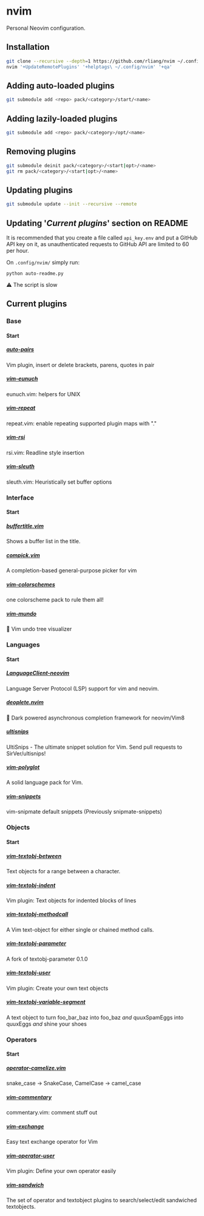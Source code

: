 # nvim
Personal Neovim configuration.

## Installation

```sh
git clone --recursive --depth=1 https://github.com/rliang/nvim ~/.config/nvim
nvim '+UpdateRemotePlugins' '+helptags\ ~/.config/nvim' '+qa'
```

## Adding auto-loaded plugins

```sh
git submodule add <repo> pack/<category>/start/<name>
```

## Adding lazily-loaded plugins

```sh
git submodule add <repo> pack/<category>/opt/<name>
```

## Removing plugins

```sh
git submodule deinit pack/<category>/<start|opt>/<name>
git rm pack/<category>/<start|opt>/<name>
```

## Updating plugins

```sh
git submodule update --init --recursive --remote
```

## Updating '*Current plugins*' section on README
It is recommended that you create a file called `api_key.env` and put a GitHub API key on it, as unauthenticated requests to GitHub API are limited to 60 per hour. 

On ``.config/nvim/`` simply run:
```
python auto-readme.py
```
:warning: The script is slow

## Current plugins
### Base
#### Start
##### [auto-pairs](https://github.com/jiangmiao/auto-pairs)
Vim plugin, insert or delete brackets, parens, quotes in pair
##### [vim-eunuch](https://github.com/tpope/vim-eunuch)
eunuch.vim: helpers for UNIX
##### [vim-repeat](https://github.com/tpope/vim-repeat)
repeat.vim: enable repeating supported plugin maps with "."
##### [vim-rsi](https://github.com/tpope/vim-rsi)
rsi.vim: Readline style insertion
##### [vim-sleuth](https://github.com/tpope/vim-sleuth)
sleuth.vim: Heuristically set buffer options
### Interface
#### Start
##### [buffertitle.vim](https://github.com/rliang/buffertitle.vim)
Shows a buffer list in the title.
##### [compick.vim](https://github.com/rliang/compick.vim)
A completion-based general-purpose picker for vim
##### [vim-colorschemes](https://github.com/flazz/vim-colorschemes)
one colorscheme pack to rule them all!
##### [vim-mundo](https://github.com/simnalamburt/vim-mundo)
:christmas_tree: Vim undo tree visualizer
### Languages
#### Start
##### [LanguageClient-neovim](https://github.com/autozimu/LanguageClient-neovim)
Language Server Protocol (LSP) support for vim and neovim.
##### [deoplete.nvim](https://github.com/Shougo/deoplete.nvim)
:stars: Dark powered asynchronous completion framework for neovim/Vim8
##### [ultisnips](https://github.com/SirVer/ultisnips)
UltiSnips - The ultimate snippet solution for Vim. Send pull requests to SirVer/ultisnips!
##### [vim-polyglot](https://github.com/sheerun/vim-polyglot)
A solid language pack for Vim.
##### [vim-snippets](https://github.com/honza/vim-snippets)
vim-snipmate default snippets (Previously snipmate-snippets)
### Objects
#### Start
##### [vim-textobj-between](https://github.com/thinca/vim-textobj-between)
Text objects for a range between a character.
##### [vim-textobj-indent](https://github.com/kana/vim-textobj-indent)
Vim plugin: Text objects for indented blocks of lines
##### [vim-textobj-methodcall](https://github.com/thalesmello/vim-textobj-methodcall)
A Vim text-object for either single or chained method calls.
##### [vim-textobj-parameter](https://github.com/sgur/vim-textobj-parameter)
A fork of textobj-parameter 0.1.0
##### [vim-textobj-user](https://github.com/kana/vim-textobj-user)
Vim plugin: Create your own text objects
##### [vim-textobj-variable-segment](https://github.com/Julian/vim-textobj-variable-segment)
A text object to turn foo_bar_baz into foo_baz *and* quuxSpamEggs into quuxEggs *and* shine your shoes
### Operators
#### Start
##### [operator-camelize.vim](https://github.com/tyru/operator-camelize.vim)
snake_case -> SnakeCase, CamelCase -> camel_case
##### [vim-commentary](https://github.com/tpope/vim-commentary)
commentary.vim: comment stuff out
##### [vim-exchange](https://github.com/tommcdo/vim-exchange)
Easy text exchange operator for Vim
##### [vim-operator-user](https://github.com/kana/vim-operator-user)
Vim plugin: Define your own operator easily
##### [vim-sandwich](https://github.com/machakann/vim-sandwich)
The set of operator and textobject plugins to search/select/edit sandwiched textobjects.
